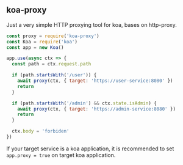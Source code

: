 ## koa-proxy

Just a very simple HTTP proxying tool for koa, bases on http-proxy.

```javascript
const proxy = require('koa-proxy')
const Koa = require('koa')
const app = new Koa()

app.use(async ctx => {
  const path = ctx.request.path

  if (path.startsWith('/user')) {
    await proxy(ctx, { target: 'https://user-service:8080' })
    return
  }

  if (path.startsWith('/admin') && ctx.state.isAdmin) {
    await proxy(ctx, { target: 'https://admin-service:8080' })
    return
  }

  ctx.body = 'forbiden'
})

```

If your target service is a koa application, it is recommended to set `app.proxy = true` on target koa application.

